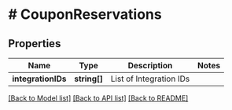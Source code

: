 # # CouponReservations

## Properties

Name | Type | Description | Notes
------------ | ------------- | ------------- | -------------
**integrationIDs** | **string[]** | List of Integration IDs | 

[[Back to Model list]](../../README.md#documentation-for-models) [[Back to API list]](../../README.md#documentation-for-api-endpoints) [[Back to README]](../../README.md)


